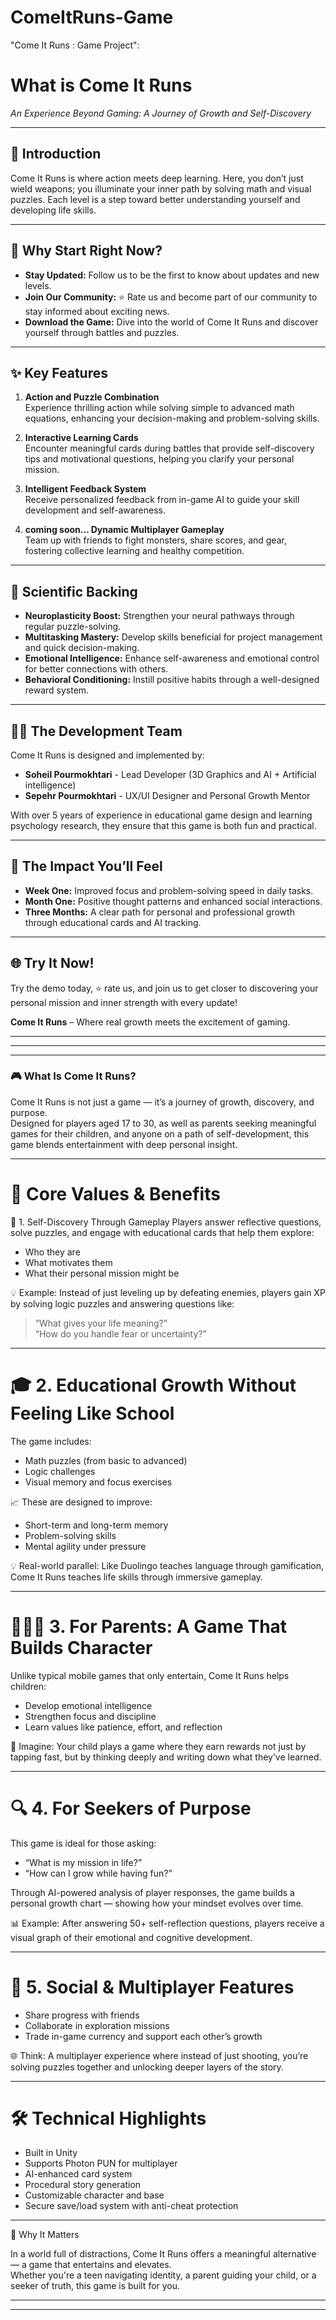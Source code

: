 # ComeItRuns-Game
"Come It Runs : Game Project":

# What is Come It Runs
*An Experience Beyond Gaming: A Journey of Growth and Self-Discovery*

---

## 🚀 Introduction
Come It Runs is where action meets deep learning. Here, you don’t just wield weapons; you illuminate your inner path by solving math and visual puzzles. Each level is a step toward better understanding yourself and developing life skills.

---

## 🌟 Why Start Right Now?
- **Stay Updated:** Follow us to be the first to know about updates and new levels.
- **Join Our Community:** ⭐ Rate us and become part of our community to stay informed about exciting news.
- **Download the Game:** Dive into the world of Come It Runs and discover yourself through battles and puzzles.

---

## ✨ Key Features
1. **Action and Puzzle Combination**  
   Experience thrilling action while solving simple to advanced math equations, enhancing your decision-making and problem-solving skills.

2. **Interactive Learning Cards**  
   Encounter meaningful cards during battles that provide self-discovery tips and motivational questions, helping you clarify your personal mission.

3. **Intelligent Feedback System**  
   Receive personalized feedback from in-game AI to guide your skill development and self-awareness.

4. **coming soon... Dynamic Multiplayer Gameplay**  
   Team up with friends to fight monsters, share scores, and gear, fostering collective learning and healthy competition.

---

## 🔬 Scientific Backing
- **Neuroplasticity Boost:** Strengthen your neural pathways through regular puzzle-solving.
- **Multitasking Mastery:** Develop skills beneficial for project management and quick decision-making.
- **Emotional Intelligence:** Enhance self-awareness and emotional control for better connections with others.
- **Behavioral Conditioning:** Instill positive habits through a well-designed reward system.

---

## 👩‍💻 The Development Team
Come It Runs is designed and implemented by:
- **Soheil Pourmokhtari** - Lead Developer (3D Graphics and AI + Artificial intelligence)
- **Sepehr Pourmokhtari** - UX/UI Designer and Personal Growth Mentor

With over 5 years of experience in educational game design and learning psychology research, they ensure that this game is both fun and practical.

---

## 🎯 The Impact You’ll Feel
- **Week One:** Improved focus and problem-solving speed in daily tasks.
- **Month One:** Positive thought patterns and enhanced social interactions.
- **Three Months:** A clear path for personal and professional growth through educational cards and AI tracking.

---

## 🌐 Try It Now!
Try the demo today, ⭐ rate us, and join us to get closer to discovering your personal mission and inner strength with every update!

**Come It Runs** – Where real growth meets the excitement of gaming.




---
---
---

### 🎮 What Is Come It Runs?

Come It Runs is not just a game — it’s a journey of growth, discovery, and purpose.  
Designed for players aged 17 to 30, as well as parents seeking meaningful games for their children, and anyone on a path of self-development, this game blends entertainment with deep personal insight.

---

# 🌱 Core Values & Benefits

🧠 1. Self-Discovery Through Gameplay
Players answer reflective questions, solve puzzles, and engage with educational cards that help them explore:
- Who they are
- What motivates them
- What their personal mission might be

💡 Example: Instead of just leveling up by defeating enemies, players gain XP by solving logic puzzles and answering questions like:  
> “What gives your life meaning?”  
> “How do you handle fear or uncertainty?”

---

# 🎓 2. Educational Growth Without Feeling Like School
The game includes:
- Math puzzles (from basic to advanced)
- Logic challenges
- Visual memory and focus exercises

📈 These are designed to improve:
- Short-term and long-term memory  
- Problem-solving skills  
- Mental agility under pressure

💡 Real-world parallel: Like Duolingo teaches language through gamification, Come It Runs teaches life skills through immersive gameplay.

---

# 👨‍👩‍👧 3. For Parents: A Game That Builds Character
Unlike typical mobile games that only entertain, Come It Runs helps children:
- Develop emotional intelligence  
- Strengthen focus and discipline  
- Learn values like patience, effort, and reflection

🧒 Imagine: Your child plays a game where they earn rewards not just by tapping fast, but by thinking deeply and writing down what they’ve learned.

---

# 🔍 4. For Seekers of Purpose
This game is ideal for those asking:
- “What is my mission in life?”  
- “How can I grow while having fun?”

Through AI-powered analysis of player responses, the game builds a personal growth chart — showing how your mindset evolves over time.

📊 Example: After answering 50+ self-reflection questions, players receive a visual graph of their emotional and cognitive development.

---

# 💬 5. Social & Multiplayer Features
- Share progress with friends  
- Collaborate in exploration missions  
- Trade in-game currency and support each other’s growth

🌐 Think: A multiplayer experience where instead of just shooting, you’re solving puzzles together and unlocking deeper layers of the story.

---

# 🛠️ Technical Highlights
- Built in Unity  
- Supports Photon PUN for multiplayer  
- AI-enhanced card system  
- Procedural story generation  
- Customizable character and base  
- Secure save/load system with anti-cheat protection

---





🧩 Why It Matters

In a world full of distractions, Come It Runs offers a meaningful alternative — a game that entertains and elevates.  
Whether you're a teen navigating identity, a parent guiding your child, or a seeker of truth, this game is built for you.

---
---
